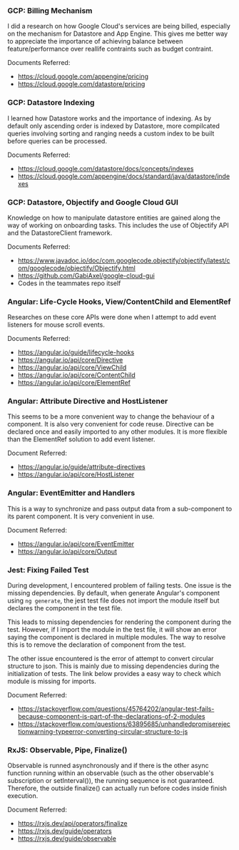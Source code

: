 ### GCP: Billing Mechanism

I did a research on how Google Cloud's services are being billed, especially on the mechanism for
Datastore and App Engine. This gives me better way to appreciate the importance of achieving balance
between feature/performance over reallife contraints such as budget contraint.

Documents Referred:
* https://cloud.google.com/appengine/pricing
* https://cloud.google.com/datastore/pricing

### GCP: Datastore Indexing

I learned how Datastore works and the importance of indexing. As by default only ascending order
is indexed by Datastore, more compilcated queries involving sorting and ranging needs a custom index
to be built before queries can be processed.

Documents Referred:
* https://cloud.google.com/datastore/docs/concepts/indexes
* https://cloud.google.com/appengine/docs/standard/java/datastore/indexes

### GCP: Datastore, Objectify and Google Cloud GUI

Knowledge on how to manipulate datastore entities are gained along the way of working on onboarding
tasks. This includes the use of Objectify API and the DatastoreClient framework.

Documents Referred:
* https://www.javadoc.io/doc/com.googlecode.objectify/objectify/latest/com/googlecode/objectify/Objectify.html
* https://github.com/GabiAxel/google-cloud-gui
* Codes in the teammates repo itself

### Angular: Life-Cycle Hooks, View/ContentChild and ElementRef

Researches on these core APIs were done when I attempt to add event listeners for mouse scroll events.

Documents Referred:
* https://angular.io/guide/lifecycle-hooks
* https://angular.io/api/core/Directive
* https://angular.io/api/core/ViewChild
* https://angular.io/api/core/ContentChild
* https://angular.io/api/core/ElementRef

### Angular: Attribute Directive and HostListener

This seems to be a more convenient way to change the behaviour of a component. It is also very convenient for
code reuse. Directive can be declared once and easily imported to any other modules. It is more flexible than
the ElementRef solution to add event listener.

Document Referred:
* https://angular.io/guide/attribute-directives
* https://angular.io/api/core/HostListener

### Angular: EventEmitter and Handlers

This is a way to synchronize and pass output data from a sub-component to its parent component. It is very
convenient in use.

Document Referred:
* https://angular.io/api/core/EventEmitter
* https://angular.io/api/core/Output

### Jest: Fixing Failed Test

During development, I encountered problem of failing tests. One issue is the missing dependencies. By default,
when generate Angular's component using `ng generate`, the jest test file does not import the module itself but
declares the component in the test file.

This leads to missing dependencies for rendering the component during the test. However, if I import the module
in the test file, it will show an error saying the component is declared in multiple modules. The way to resolve
this is to remove the declaration of component from the test.

The other issue encountered is the error of attempt to convert circular structure to json. This is mainly due to
missing dependencies during the initialization of tests. The link below provides a easy way to check which module
is missing for imports.

Document Referred:
* https://stackoverflow.com/questions/45764202/angular-test-fails-because-component-is-part-of-the-declarations-of-2-modules
* https://stackoverflow.com/questions/63895685/unhandledpromiserejectionwarning-typeerror-converting-circular-structure-to-js

### RxJS: Observable, Pipe, Finalize()

Observable is runned asynchronously and if there is the other async function running within an observable (such
as the other observable's subscription or setInterval()), the running sequence is not guaranteed. Therefore, the
outside finalize() can actually run before codes inside finish execution.

Document Referred:
* https://rxjs.dev/api/operators/finalize
* https://rxjs.dev/guide/operators
* https://rxjs.dev/guide/observable